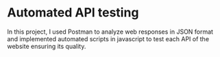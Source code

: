 # Automated API testing


In this project, I used Postman to analyze web responses in JSON format and implemented automated scripts in javascript to 
test each API of the website ensuring its quality.
